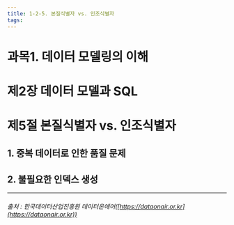 ```yaml
---
title: 1-2-5. 본질식별자 vs. 인조식별자
tags: 
---
```


# 과목1. 데이터 모델링의 이해
# 제2장 데이터 모델과 SQL
# 제5절 본질식별자 vs. 인조식별자

## 1. 중복 데이터로 인한 품질 문제

## 2. 불필요한 인덱스 생성

*****************



###### 출처 : 한국데이터산업진흥원 데이터온에어([https://dataonair.or.kr](https://dataonair.or.kr))